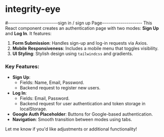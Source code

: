 # integrity-eye

#-------------------------sign in / sign up Page--------------------
This React component creates an authentication page with two modes: **Sign Up** and **Log In**. It features:  
1. **Form Submission**: Handles sign-up and log-in requests via Axios.
2. **Mobile Responsiveness**: Includes a mobile menu that toggles visibility.
3. **UI Styling**: Stylish design using `tailwindcss` and gradients.  
### Key Features:
- **Sign Up**:
  - Fields: Name, Email, Password.
  - Backend request to register new users.
- **Log In**:
  - Fields: Email, Password.
  - Backend request for user authentication and token storage in localStorage.
- **Google Auth Placeholder**: Buttons for Google-based authentication.
- **Navigation**: Smooth transition between modes using tabs.
  
Let me know if you'd like adjustments or additional functionality!

